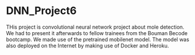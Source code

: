 # DNN_Project6

THis project is convolutional neural network project about mole detection. We had to present it afterwards to fellow trainees from the Bouman Becode bootcamp.
We made use of the pretrained mobilenet model. The model was also deployed on the Internet by making use of Docker and Heroku.
